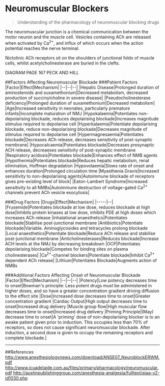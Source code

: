 # Neuromuscular Blockers
> Understanding of the pharmacology of neuromuscular blocking drugs

The neuromuscular junction is a chemical communication between the motor neuron and the muscle cell. Vesicles containing ACh are released when activated by Ca<sup>2+</sup>, and influx of which occurs when the action potential reaches the nerve terminal.

Nictotinic ACh receptors sit on the shoulders of junctional folds of muscle cells, whilst acetylcholinesterase are buried in the clefts.

DIAGRAM PAGE 167 PECK AND HILL

##Factors Affecting Neuromuscular Blockade
###Patient Factors
|Factor|Effect|Mechanism|
|--|--|--|
|Hepatic Disease|Prolonged duration of aminosteroids and suxamethonium|Decreased metabolism, decreased production of succinylcholine in severe disease|
|Pseudocholinesterase deficiency|Prolonged duration of suxamethonium|Decreased metabolism|
|Age|Increased sensitivity in neonates, particularly premature infants|Incomplete maturation of NMJ
|Hypokalaemia|Potentiates non-depolarising blockade, reduces depolarising blockade|Increases magnitude stimulus required to depolarise cell
|Hyperkalaemia|Potentiate depolarising blockade, reduce non-depolarising blockade|Decreases magnitude of stimulus required to depolarise cell
|Hypermagnesaemia|Potentiates blockade|Decreases ACh release, decreases sensitivity of post-synaptic membrane|
|Hypocalcaemia|Potentiates blockade|Decreases presynaptic ACH release, decreaeses sensitivity of post-synaptic membrane
|Respiratory acidosis|Potentiates blockade|Enhances effect of NMB agents
|Hypothermia|Potentiates blockade|Reduces hepatic metabolism, renal elimination, Hoffman degradation
|Hypovolaemia|Slows rate of onset and enhances duration|Prolonged circulation time
|Myasthenia Gravis|Increased sensitivity to non-depolarising agents|Autoimmune blockade of receptors gives pre-existing level of block|
|Eaton-Lambert Syndrome|Increased sensitivity to all NMBs|Autoimmune destruction of voltage-gated Ca<sup>2+</sup> channels prevent ACh vesicle exocytosis|

###Drug Factors
|Drugs|Effect|Mechanism|
|-----|--|
|Frusemide|Potentiates blockade at low dose, reduces blockade at high dose|Inhibits protein kinases at low dose, inhibits PDE at high doses which increases ACh release
|Inhalational anaesthetics|Potentiates blockade|Stabilise post-junctional membrane
|Antibiotics|Potentiate blockade|Variable. Aminoglycosides and tetracycles prolong blockade
|Local anaesthetics|Potentiate blockade|Reduce ACh release and stabilise post-junctional membrane
|Anticholinesterases|Reduces blockade|Increase ACH levels at the NMJ by decreasing breakdown
|OCP|Potentiates depolarising blockade|Competes for binding sites on plasma cholinesterases|
|Ca<sup>2+</sup>-channel blockers|Potentiate blockade|Inhibit Ca<sup>2+</sup> dependent ACh release|
|Lithium|Potentiates Blockade|Augments action of NMBs

###Additional Factors Affecting Onset of Neuromuscular Blockade
|Factor|Effect|Mechanism|
|--|--|--|
|Potency|Low potency decreases time to onset|Bowman's principle: Less potent drugs must be administered in higher doses, and so have a greater concentration gradient driving diffusion to the effect site
|Dose|Increased dose decreases time to onset|Greater concentration gradient
|Cardiac Output|High output decreases time to onset|Increased drug delivery
|Muscle group flow|High muscular flow decreases time to onset|Increased drug delivery
|Priming Principle|(May) decrease time to onset|A 'priming' dose of non-depolarising blocker is to an awake patient given prior to induction. This occupies less than 70% of receptors, so does not cause significant neuromuscular blockade. After induction, a second dose is given to occupy the remaining receptors and complete blockade.|



---
##References
http://www.anesthesiologynews.com/download/ANSE07_NeuroblockERWM.pdf
http://www.icuadelaide.com.au/files/primary/pharmacology/neuromuscular.pdf
http://austinpublishinggroup.com/anesthesia-analgesia/fulltext/ajaa-v2-id1030.php